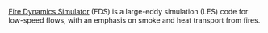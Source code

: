 [Fire Dynamics Simulator](https://pages.nist.gov/fds-smv/) (FDS) is a large-eddy simulation (LES) code for low-speed flows, with an emphasis on smoke and heat transport from fires.